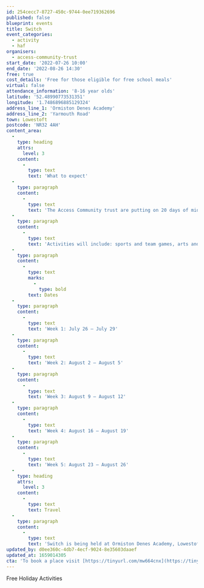 ```yaml
---
id: 254cecc7-8727-450c-9744-0ee719362696
published: false
blueprint: events
title: Switch
event_categories:
  - activity
  - haf
organisers:
  - access-community-trust
start_date: '2022-07-26 10:00'
end_date: '2022-08-26 14:30'
free: true
cost_details: 'Free for those eligible for free school meals'
virtual: false
attendance_information: '8-16 year olds'
latitude: '52.48990773531351'
longitude: '1.7486896885129324'
address_line_1: 'Ormiston Denes Academy'
address_line_2: 'Yarmouth Road'
town: Lowestoft
postcode: 'NR32 4AH'
content_area:
  -
    type: heading
    attrs:
      level: 3
    content:
      -
        type: text
        text: 'What to expect'
  -
    type: paragraph
    content:
      -
        type: text
        text: 'The Access Community trust are putting on 20 days of mid-week activities over the school holidays with free places available to those eligible for free school meals.'
  -
    type: paragraph
    content:
      -
        type: text
        text: 'Activities will include: sports and team games, arts and crafts, outdoor learning, mindfulness, music and media workshops. A free healthy lunch is included each day! (£20 per day for those not eligible.)'
  -
    type: paragraph
    content:
      -
        type: text
        marks:
          -
            type: bold
        text: Dates
  -
    type: paragraph
    content:
      -
        type: text
        text: 'Week 1: July 26 – July 29'
  -
    type: paragraph
    content:
      -
        type: text
        text: 'Week 2: August 2 – August 5'
  -
    type: paragraph
    content:
      -
        type: text
        text: 'Week 3: August 9 – August 12'
  -
    type: paragraph
    content:
      -
        type: text
        text: 'Week 4: August 16 – August 19'
  -
    type: paragraph
    content:
      -
        type: text
        text: 'Week 5: August 23 – August 26'
  -
    type: heading
    attrs:
      level: 3
    content:
      -
        type: text
        text: Travel
  -
    type: paragraph
    content:
      -
        type: text
        text: 'Switch is being held at Ormiston Denes Academy, Lowestoft, NR32 4AH. The nearest bus stop is at Denes High School stop and is serviced by the Coastal Clipper, Coastal Reds and Coast Link buses. Lowestoft has a train station which is a 25 minute walk from the venue.'
updated_by: d0ee360c-4db7-4ecf-9024-8e35603daaef
updated_at: 1659014305
cta: 'To book a place visit [https://tinyurl.com/mw664cnx](https://tinyurl.com/mw664cnx )'
---
```

Free Holiday Activities